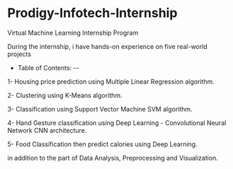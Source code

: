 # Prodigy-Infotech-Internship
Virtual Machine Learning Internship Program

During the internship, i have hands-on experience on five real-world projects

- Table of Contents:
--

1- Housing price prediction using Multiple Linear Regression algorithm.

2- Clustering using K-Means algorithm.

3- Classification using Support Vector Machine SVM algorithm.

4- Hand Gesture classification using Deep Learning - Convolutional Neural Network CNN architecture.

5- Food Classification then predict calories using Deep Learning.

  
in addition to the part of Data Analysis, Preprocessing and Visualization.
